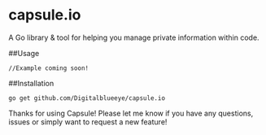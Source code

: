 # capsule.io
A Go library &amp; tool for helping you manage private information within code. 

##Usage

```
//Example coming soon!
```

##Installation
```
go get github.com/Digitalblueeye/capsule.io
```

Thanks for using Capsule! Please let me know if you have any questions, issues or simply want to request a new feature!
